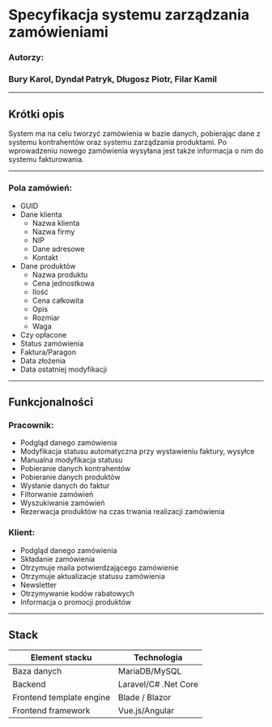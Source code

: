# Specyfikacja systemu zarządzania zamówieniami

### Autorzy:
### Bury Karol, Dyndał Patryk, Długosz Piotr, Filar Kamil

---

## Krótki opis

System ma na celu tworzyć zamówienia w bazie danych, pobierając dane z systemu kontrahentów oraz systemu zarządzania produktami. Po wprowadzeniu nowego zamówienia wysyłana jest także informacja o nim do systemu fakturowania.

---

### Pola zamówień:

  - GUID
  - Dane klienta
    - Nazwa klienta
    - Nazwa firmy
    - NIP
    - Dane adresowe
    - Kontakt
  - Dane produktów
    - Nazwa produktu
    - Cena jednostkowa
    - Ilość
    - Cena całkowita
    - Opis
    - Rozmiar
    - Waga
  - Czy opłacone
  - Status zamówienia
  - Faktura/Paragon
  - Data złożenia
  - Data ostatniej modyfikacji

---

## Funkcjonalności

### Pracownik:

  - Podgląd danego zamówienia
  - Modyfikacja statusu automatyczna przy wystawieniu faktury, wysyłce
  - Manualna modyfikacja statusu
  - Pobieranie danych kontrahentów
  - Pobieranie danych produktów
  - Wysłanie danych do faktur
  - Filtorwanie zamówień
  - Wyszukiwanie zamówień
  - Rezerwacja produktów na czas trwania realizacji zamówienia

### Klient:

  - Podgląd danego zamówienia
  - Składanie zamówienia
  - Otrzymuje maila potwierdzającego zamówienie
  - Otrzymuje aktualizacje statusu zamówienia
  - Newsletter
  - Otrzymywanie kodów rabatowych
  - Informacja o promocji produktów

---

## Stack

| Element stacku | Technologia |
|---|---|
| Baza danych | MariaDB/MySQL |
| Backend | Laravel/C# .Net Core |
| Frontend template engine | Blade / Blazor |
| Frontend framework | Vue.js/Angular |
